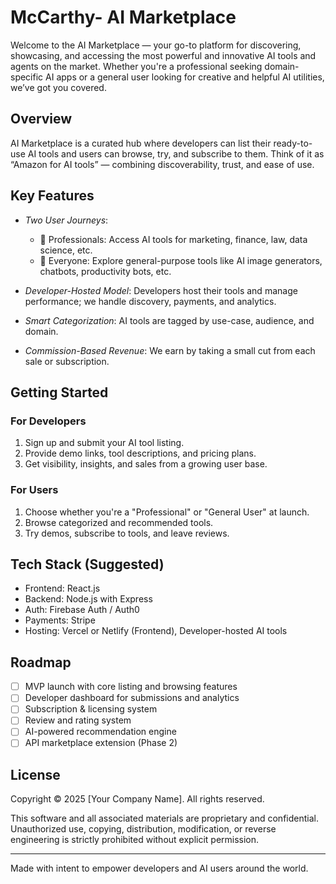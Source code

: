 # McCarthy- AI Marketplace

Welcome to the AI Marketplace — your go-to platform for discovering, showcasing, and accessing the most powerful and innovative AI tools and agents on the market. Whether you're a professional seeking domain-specific AI apps or a general user looking for creative and helpful AI utilities, we’ve got you covered.

## Overview

AI Marketplace is a curated hub where developers can list their ready-to-use AI tools and users can browse, try, and subscribe to them. Think of it as “Amazon for AI tools” — combining discoverability, trust, and ease of use.

## Key Features

- *Two User Journeys*:
  - 🧠 Professionals: Access AI tools for marketing, finance, law, data science, etc.
  - 🎯 Everyone: Explore general-purpose tools like AI image generators, chatbots, productivity bots, etc.

- *Developer-Hosted Model*: Developers host their tools and manage performance; we handle discovery, payments, and analytics.

- *Smart Categorization*: AI tools are tagged by use-case, audience, and domain.

- *Commission-Based Revenue*: We earn by taking a small cut from each sale or subscription.

## Getting Started

### For Developers

1. Sign up and submit your AI tool listing.
2. Provide demo links, tool descriptions, and pricing plans.
3. Get visibility, insights, and sales from a growing user base.

### For Users

1. Choose whether you're a "Professional" or "General User" at launch.
2. Browse categorized and recommended tools.
3. Try demos, subscribe to tools, and leave reviews.

## Tech Stack (Suggested)

- Frontend: React.js
- Backend: Node.js with Express
- Auth: Firebase Auth / Auth0
- Payments: Stripe
- Hosting: Vercel or Netlify (Frontend), Developer-hosted AI tools

## Roadmap

- [ ] MVP launch with core listing and browsing features
- [ ] Developer dashboard for submissions and analytics
- [ ] Subscription & licensing system
- [ ] Review and rating system
- [ ] AI-powered recommendation engine
- [ ] API marketplace extension (Phase 2)

## License

Copyright © 2025 [Your Company Name]. All rights reserved.

This software and all associated materials are proprietary and confidential.  
Unauthorized use, copying, distribution, modification, or reverse engineering is strictly prohibited without explicit permission.

---

Made with intent to empower developers and AI users around the world.
